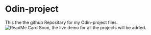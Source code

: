 # Odin-project
This the the github Repositary for my Odin-project files.<br>
![ReadMe Card](https://github-readme-stats.vercel.app/api/pin/?username=swap2104&repo=Odin-project)
Soon, the live demo for all the projects will be added.

